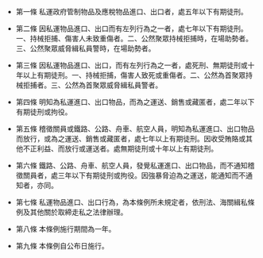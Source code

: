 * 第一條 私運政府管制物品及應稅物品進口、出口者，處五年以下有期徒刑。

* 第二條 因私運物品進口、出口而有左列行為之一者，處七年以下有期徒刑。一、持械拒捕、傷害人未致重傷者。二、公然聚眾持械拒捕時，在場助勢者。三、公然聚眾威脅緝私員警時，在場助勢者。

* 第三條 因私運物品進口、出口，而有左列行為之一者，處死刑、無期徒刑或十年以上有期徒刑。一、持械拒捕，傷害人致死或重傷者。二、公然為首聚眾持械拒捕者。三、公然為首聚眾威脅緝私員警者。

* 第四條 明知為私運進口、出口物品，而為之運送、銷售或藏匿者，處二年以下有期徒刑或拘役。

* 第五條 稽徵關員或鐵路、公路、舟車、航空人員，明知為私運進口、出口物品而放行，或為之運送、銷售或藏匿者，處七年以上有期徒刑。因收受賄賂或其他不正利益、而放行或運送者。處無期徒刑或十年以上有期徒刑。

* 第六條 鐵路、公路、舟車、航空人員，發覺私運進口、出口物品，而不通知稽徵關員者，處三年以下有期徒刑或拘役。因強暴脅迫為之運送，能通知而不通知者，亦同。

* 第七條 私運物品進口、出口行為，為本條例所未規定者，依刑法、海關緝私條例及其他關於取締走私之法律辦理。

* 第八條 本條例施行期間為一年。

* 第九條 本條例自公布日施行。

